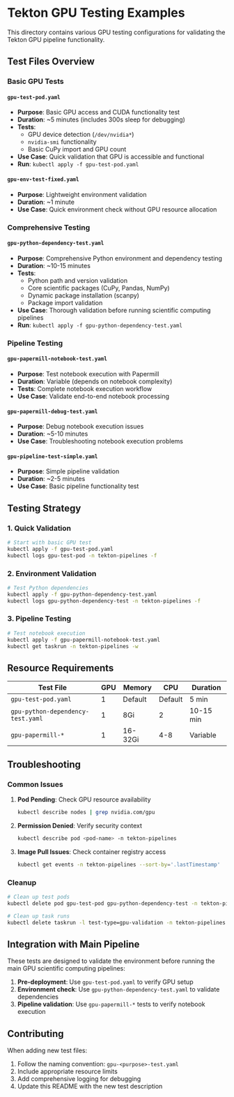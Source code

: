 # Tekton GPU Testing Examples

This directory contains various GPU testing configurations for validating the Tekton GPU pipeline functionality.

## Test Files Overview

### Basic GPU Tests

#### `gpu-test-pod.yaml`
- **Purpose**: Basic GPU access and CUDA functionality test
- **Duration**: ~5 minutes (includes 300s sleep for debugging)
- **Tests**:
  - GPU device detection (`/dev/nvidia*`)
  - `nvidia-smi` functionality
  - Basic CuPy import and GPU count
- **Use Case**: Quick validation that GPU is accessible and functional
- **Run**: `kubectl apply -f gpu-test-pod.yaml`

#### `gpu-env-test-fixed.yaml`
- **Purpose**: Lightweight environment validation
- **Duration**: ~1 minute
- **Use Case**: Quick environment check without GPU resource allocation

### Comprehensive Testing

#### `gpu-python-dependency-test.yaml`
- **Purpose**: Comprehensive Python environment and dependency testing
- **Duration**: ~10-15 minutes
- **Tests**:
  - Python path and version validation
  - Core scientific packages (CuPy, Pandas, NumPy)
  - Dynamic package installation (scanpy)
  - Package import validation
- **Use Case**: Thorough validation before running scientific computing pipelines
- **Run**: `kubectl apply -f gpu-python-dependency-test.yaml`

### Pipeline Testing

#### `gpu-papermill-notebook-test.yaml`
- **Purpose**: Test notebook execution with Papermill
- **Duration**: Variable (depends on notebook complexity)
- **Tests**: Complete notebook execution workflow
- **Use Case**: Validate end-to-end notebook processing

#### `gpu-papermill-debug-test.yaml`
- **Purpose**: Debug notebook execution issues
- **Duration**: ~5-10 minutes
- **Use Case**: Troubleshooting notebook execution problems

#### `gpu-pipeline-test-simple.yaml`
- **Purpose**: Simple pipeline validation
- **Duration**: ~2-5 minutes
- **Use Case**: Basic pipeline functionality test

## Testing Strategy

### 1. Quick Validation
```bash
# Start with basic GPU test
kubectl apply -f gpu-test-pod.yaml
kubectl logs gpu-test-pod -n tekton-pipelines -f
```

### 2. Environment Validation
```bash
# Test Python dependencies
kubectl apply -f gpu-python-dependency-test.yaml
kubectl logs gpu-python-dependency-test -n tekton-pipelines -f
```

### 3. Pipeline Testing
```bash
# Test notebook execution
kubectl apply -f gpu-papermill-notebook-test.yaml
kubectl get taskrun -n tekton-pipelines -w
```

## Resource Requirements

| Test File | GPU | Memory | CPU | Duration |
|-----------|-----|--------|-----|----------|
| `gpu-test-pod.yaml` | 1 | Default | Default | 5 min |
| `gpu-python-dependency-test.yaml` | 1 | 8Gi | 2 | 10-15 min |
| `gpu-papermill-*` | 1 | 16-32Gi | 4-8 | Variable |

## Troubleshooting

### Common Issues

1. **Pod Pending**: Check GPU resource availability
   ```bash
   kubectl describe nodes | grep nvidia.com/gpu
   ```

2. **Permission Denied**: Verify security context
   ```bash
   kubectl describe pod <pod-name> -n tekton-pipelines
   ```

3. **Image Pull Issues**: Check container registry access
   ```bash
   kubectl get events -n tekton-pipelines --sort-by='.lastTimestamp'
   ```

### Cleanup
```bash
# Clean up test pods
kubectl delete pod gpu-test-pod gpu-python-dependency-test -n tekton-pipelines --ignore-not-found=true

# Clean up task runs
kubectl delete taskrun -l test-type=gpu-validation -n tekton-pipelines
```

## Integration with Main Pipeline

These tests are designed to validate the environment before running the main GPU scientific computing pipelines:

1. **Pre-deployment**: Use `gpu-test-pod.yaml` to verify GPU setup
2. **Environment check**: Use `gpu-python-dependency-test.yaml` to validate dependencies
3. **Pipeline validation**: Use `gpu-papermill-*` tests to verify notebook execution

## Contributing

When adding new test files:
1. Follow the naming convention: `gpu-<purpose>-test.yaml`
2. Include appropriate resource limits
3. Add comprehensive logging for debugging
4. Update this README with the new test description 